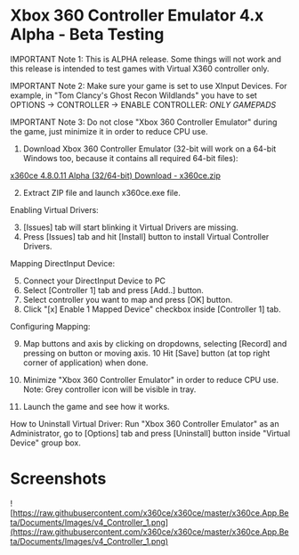 # Xbox 360 Controller Emulator 4.x Alpha - Beta Testing

IMPORTANT Note 1: This is ALPHA release. Some things will not work and this release is intended to test games with Virtual X360 controller only.

IMPORTANT Note 2: Make sure your game is set to use XInput Devices. For example, in "Tom Clancy's Ghost Recon Wildlands" you have to set 
OPTIONS -> CONTROLLER -> ENABLE CONTROLLER: *ONLY GAMEPADS*

IMPORTANT Note 3: Do not close "Xbox 360 Controller Emulator" during the game, just minimize it in order to reduce CPU use.

1. Download Xbox 360 Controller Emulator (32-bit will work on a 64-bit Windows too, because it contains all required 64-bit files):

[x360ce 4.8.0.11 Alpha (32/64-bit) Download - x360ce.zip](https://github.com/x360ce/x360ce/releases/download/4.8.0.11/x360ce.zip)

2. Extract ZIP file and launch x360ce.exe file.

Enabling Virtual Drivers:

3. [Issues] tab will start blinking it Virtual Drivers are missing.
4. Press [Issues] tab and hit [Install] button to install Virtual Controller Drivers.

Mapping DirectInput Device:

5. Connect your DirectInput Device to PC
6. Select [Controller 1] tab and press [Add..] button.
7. Select controller you want to map and press [OK] button.
8. Click "[x] Enable 1 Mapped Device" checkbox inside [Controller 1] tab.

Configuring Mapping:

9. Map buttons and axis by clicking on dropdowns, selecting [Record] and pressing on button or moving axis.
10 Hit [Save] button (at top right corner of application) when done.

11. Minimize "Xbox 360 Controller Emulator" in order to reduce CPU use. Note: Grey controller icon will be visible in tray.
12. Launch the game and see how it works.

How to Uninstall Virtual Driver: Run "Xbox 360 Controller Emulator" as an Administrator, go to [Options] tab and press [Uninstall] button inside "Virtual Device" group box.

# Screenshots

![https://raw.githubusercontent.com/x360ce/x360ce/master/x360ce.App.Beta/Documents/Images/v4_Controller_1.png](https://raw.githubusercontent.com/x360ce/x360ce/master/x360ce.App.Beta/Documents/Images/v4_Controller_1.png)
